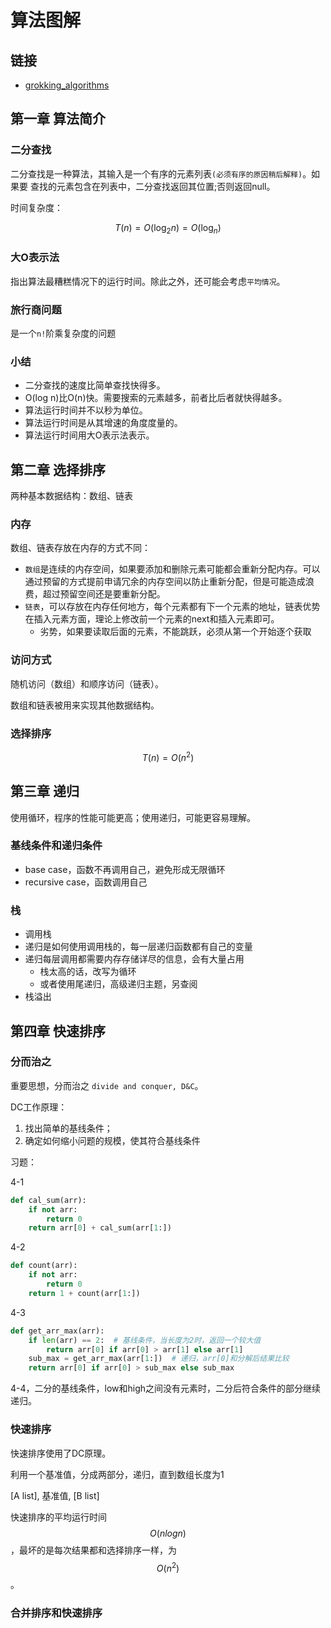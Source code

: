 # 算法图解

<script type="text/javascript" src="http://cdn.mathjax.org/mathjax/latest/MathJax.js?config=default"></script>

## 链接

- [grokking_algorithms](https://github.com/egonschiele/grokking_algorithms)

## 第一章 算法简介

### 二分查找

二分查找是一种算法，其输入是一个有序的元素列表`(必须有序的原因稍后解释)`。如果要 查找的元素包含在列表中，二分查找返回其位置;否则返回null。

时间复杂度：

$$ T(n) = O(\log_2n) = O(\log_n) $$

### 大O表示法

指出算法最糟糕情况下的运行时间。除此之外，还可能会考虑`平均情况`。

### 旅行商问题

是一个`n!`阶乘复杂度的问题

### 小结

- 二分查找的速度比简单查找快得多。
- O(log n)比O(n)快。需要搜索的元素越多，前者比后者就快得越多。
- 算法运行时间并不以秒为单位。
- 算法运行时间是从其增速的角度度量的。
- 算法运行时间用大O表示法表示。

## 第二章 选择排序

两种基本数据结构：数组、链表

### 内存

数组、链表存放在内存的方式不同：

- `数组`是连续的内存空间，如果要添加和删除元素可能都会重新分配内存。可以通过预留的方式提前申请冗余的内存空间以防止重新分配，但是可能造成浪费，超过预留空间还是要重新分配。
- `链表`，可以存放在内存任何地方，每个元素都有下一个元素的地址，链表优势在插入元素方面，理论上修改前一个元素的next和插入元素即可。
  - 劣势，如果要读取后面的元素，不能跳跃，必须从第一个开始逐个获取

### 访问方式

随机访问（数组）和顺序访问（链表）。

数组和链表被用来实现其他数据结构。

### 选择排序

$$ T(n) = O(n^2) $$

## 第三章 递归

使用循环，程序的性能可能更高；使用递归，可能更容易理解。

### 基线条件和递归条件

- base case，函数不再调用自己，避免形成无限循环
- recursive case，函数调用自己

### 栈

- 调用栈
- 递归是如何使用调用栈的，每一层递归函数都有自己的变量
- 递归每层调用都需要内存存储详尽的信息，会有大量占用
  - 栈太高的话，改写为循环
  - 或者使用尾递归，高级递归主题，另查阅
- 栈溢出

## 第四章 快速排序

### 分而治之

重要思想，分而治之 `divide and conquer, D&C`。

DC工作原理：

1. 找出简单的基线条件；
2. 确定如何缩小问题的规模，使其符合基线条件

习题：

4-1

```python
def cal_sum(arr):
    if not arr:
        return 0
    return arr[0] + cal_sum(arr[1:])
```

4-2

```python
def count(arr):
    if not arr:
        return 0
    return 1 + count(arr[1:])
```

4-3

```python
def get_arr_max(arr):
    if len(arr) == 2:  # 基线条件，当长度为2时，返回一个较大值
        return arr[0] if arr[0] > arr[1] else arr[1]
    sub_max = get_arr_max(arr[1:])  # 递归，arr[0]和分解后结果比较
    return arr[0] if arr[0] > sub_max else sub_max
```

4-4，二分的基线条件，low和high之间没有元素时，二分后符合条件的部分继续递归。

### 快速排序

快速排序使用了DC原理。

利用一个基准值，分成两部分，递归，直到数组长度为1

[A list], 基准值, [B list]

快速排序的平均运行时间 $$ O(nlogn) $$，最坏的是每次结果都和选择排序一样，为$$ O(n^2) $$。 

### 合并排序和快速排序

